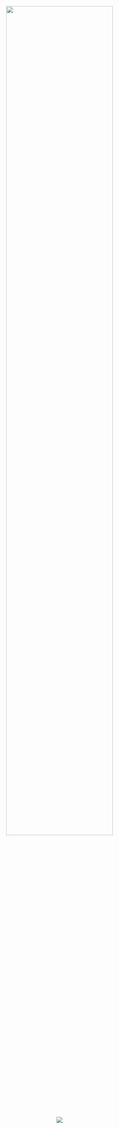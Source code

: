 <p align="center">
  <img width="75%" src="https://user-images.githubusercontent.com/101930384/159186189-6b02912b-68fa-450d-a154-5d6c15c9de26.gif">
</p>

<p align="center">
  <img src="https://profile-counter.glitch.me/{AzerbaijanRepublic}/count.svg">
</p>

<!---
- 👋 Hi, I’m @AzerbaijanRepublic
- 👀 I’m interested in ...
- 🌱 I’m currently learning ...
- 💞️ I’m looking to collaborate on ...
- 📫 How to reach me ...
AzerbaijanRepublic/AzerbaijanRepublic is a ✨ special ✨ repository because its `README.md` (this file) appears on your GitHub profile.
You can click the Preview link to take a look at your changes.
--->
